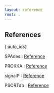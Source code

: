 ```yaml
---
layout: reference
root: .
---
```


## References

{:auto_ids}

SPAdes
:   [Reference](https://www.ncbi.nlm.nih.gov/pmc/articles/PMC3342519/)

PROKKA
:   [Reference](https://academic.oup.com/bioinformatics/article/30/14/2068/2390517)

signalP
:   [Reference](http://orbit.dtu.dk/files/131964644/Predicting_secretory_proteins_with_SignalP_revised_2_no_title_page_.pdf)

PSORTdb
:   [Reference](https://academic.oup.com/nar/article/44/D1/D663/2503083?sid=3571f1e4-50d1-4914-9b9a-5b5a9357ab26)
